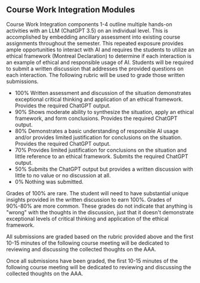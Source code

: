 ## Course Work Integration Modules
Course Work Integration components 1-4 outline multiple hands-on activities with an LLM (ChatGPT 3.5) on an individual level.  This is accomplished by embedding ancillary assessment into existing course assignments throughout the semester.  This repeated exposure provides ample opportunities to interact with AI and requires the students to utilize an ethical framework (Montreal Declaration) to determine if each interaction is an example of ethical and responsible usage of AI.  Students will be required to submit a written discussion that addresses the provided questions on each interaction.  The following rubric will be used to grade those written submissions.

* 100%	Written assessment and discussion of the situation demonstrates exceptional critical thinking and application of an ethical framework. Provides the required ChatGPT output.
* 90%	Shows moderate ability to synthesize the situation, apply an ethical framework, and form conclusions.  Provides the required ChatGPT output.
* 80%	Demonstrates a basic understanding of responsible AI usage and/or provides limited justification for conclusions on the situation. Provides the required ChatGPT output.
* 70%	Provides limited justification for conclusions on the situation and little reference to an ethical framework. Submits the required ChatGPT output.
* 50%	Submits the ChatGPT output but provides a written discussion with little to no value or no discussion at all.
* 0%	Nothing was submitted.

Grades of 100% are rare.  The student will need to have substantial unique insights provided in the written discussion to earn 100%.  Grades of 90%-80% are more common.  These grades do not indicate that anything is "wrong" with the thoughts in the discussion, just that it doesn't demonstrate exceptional levels of critical thinking and application of the ethical framework.

All submissions are graded based on the rubric provided above and the first 10-15 minutes of the following course meeting will be dedicated to reviewing and discussing the collected thoughts on the AAA. 

Once all submissions have been graded, the first 10-15 minutes of the following course meeting will be dedicated to reviewing and discussing the collected thoughts on the AAA. 
